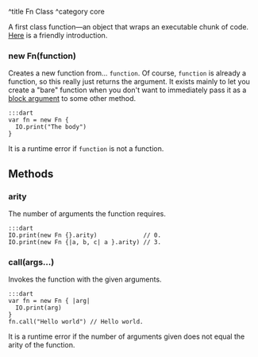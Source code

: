 ^title Fn Class
^category core

A first class function&mdash;an object that wraps an executable chunk of code.
[Here](../functions.html) is a friendly introduction.

### new **Fn**(function)

Creates a new function from... `function`. Of course, `function` is already a
function, so this really just returns the argument. It exists mainly to let you
create a "bare" function when you don't want to immediately pass it as a [block
argument](../functions.html#block-arguments) to some other method.

    :::dart
    var fn = new Fn {
      IO.print("The body")
    }

It is a runtime error if `function` is not a function.

## Methods

### **arity**

The number of arguments the function requires.

    :::dart
    IO.print(new Fn {}.arity)             // 0.
    IO.print(new Fn {|a, b, c| a }.arity) // 3.

### **call**(args...)

Invokes the function with the given arguments.

    :::dart
    var fn = new Fn { |arg|
      IO.print(arg)
    }
    fn.call("Hello world") // Hello world.

It is a runtime error if the number of arguments given does not equal the arity
of the function.